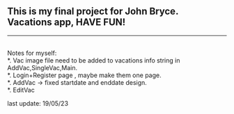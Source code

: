 <h2>This is my final project for John Bryce. <br/>
Vacations app, HAVE FUN!</h2>

<hr/><br/>
Notes for myself: <br/>
*.  Vac image file need to be added to vacations info string in AddVac,SingleVac,Main.<br/>
*.  Login+Register page , maybe make them one page.<br/>
*.  AddVac  -> fixed startdate and enddate design.<br/>
*.  EditVac<br/>

last update: 19/05/23
